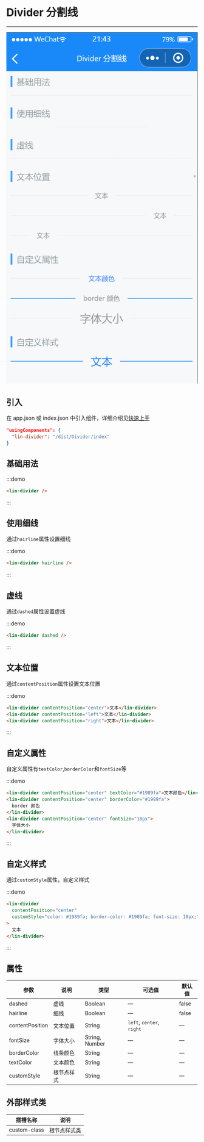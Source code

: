 # Divider 分割线

---

 <div class="demo-outer-container">
     <div class="demo-inner-container">
        <div class="demo-content">
            <img class="demo-image" src='../../componentImage/divider.png' />
        </div>
     </div>
 </div>

## 引入

在 app.json 或 index.json 中引入组件，详细介绍见[快速上手](/#/start)

```json
"usingComponents": {
  "lin-divider": "/dist/Divider/index"
}
```

## 基础用法

:::demo

```html
<lin-divider />
```

:::

## 使用细线

通过`hairline`属性设置细线

:::demo

```html
<lin-divider hairline />
```

:::

## 虚线

通过`dashed`属性设置虚线

:::demo

```html
<lin-divider dashed />
```

:::

## 文本位置

通过`contentPosition`属性设置文本位置

:::demo

```html
<lin-divider contentPosition="center">文本</lin-divider>
<lin-divider contentPosition="left">文本</lin-divider>
<lin-divider contentPosition="right">文本</lin-divider>
```

:::

## 自定义属性

自定义属性有`textColor`,`borderColor`和`fontSize`等

:::demo

```html
<lin-divider contentPosition="center" textColor="#1989fa">文本颜色</lin-divider>
<lin-divider contentPosition="center" borderColor="#1989fa">
  border 颜色
</lin-divider>
<lin-divider contentPosition="center" fontSize="18px">
  字体大小
</lin-divider>
```

:::

## 自定义样式

通过`customStyle`属性，自定义样式

:::demo

```html
<lin-divider
  contentPosition="center"
  customStyle="color: #1989fa; border-color: #1989fa; font-size: 18px;"
>
  文本
</lin-divider>
```

:::

## 属性

| 参数            | 说明       | 类型           | 可选值                    | 默认值 |
| --------------- | ---------- | -------------- | ------------------------- | ------ |
| dashed          | 虚线       | Boolean        | —                         | false  |
| hairline        | 细线       | Boolean        | —                         | false  |
| contentPosition | 文本位置   | String         | `left`, `center`, `right` | —      |
| fontSize        | 字体大小   | String, Number | —                         | —      |
| borderColor     | 线条颜色   | String         | —                         | —      |
| textColor       | 文本颜色   | String         | —                         | —      |
| customStyle     | 根节点样式 | String         | —                         | —      |

## 外部样式类

| 插槽名称     | 说明         |
| ------------ | ------------ |
| custom-class | 根节点样式类 |
